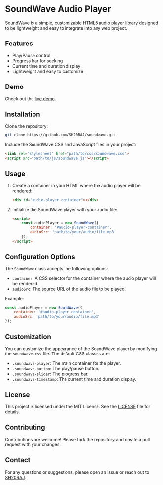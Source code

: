 # SoundWave Audio Player

SoundWave is a simple, customizable HTML5 audio player library designed to be lightweight and easy to integrate into any web project.

## Features
- Play/Pause control
- Progress bar for seeking
- Current time and duration display
- Lightweight and easy to customize

## Demo
Check out the [live demo](https://github.com/SH20RAJ/soundwave).

## Installation

Clone the repository:
```bash
git clone https://github.com/SH20RAJ/soundwave.git
```

Include the SoundWave CSS and JavaScript files in your project:

```html
<link rel="stylesheet" href="path/to/css/soundwave.css">
<script src="path/to/js/soundwave.js"></script>
```

## Usage

1. Create a container in your HTML where the audio player will be rendered:
    ```html
    <div id="audio-player-container"></div>
    ```

2. Initialize the SoundWave player with your audio file:
    ```html
    <script>
        const audioPlayer = new SoundWave({
            container: '#audio-player-container',
            audioSrc: 'path/to/your/audio/file.mp3'
        });
    </script>
    ```

## Configuration Options

The `SoundWave` class accepts the following options:

- `container`: A CSS selector for the container where the audio player will be rendered.
- `audioSrc`: The source URL of the audio file to be played.

Example:
```javascript
const audioPlayer = new SoundWave({
    container: '#audio-player-container',
    audioSrc: 'path/to/your/audio/file.mp3'
});
```

## Customization

You can customize the appearance of the SoundWave player by modifying the `soundwave.css` file. The default CSS classes are:

- `.soundwave-player`: The main container for the player.
- `.soundwave-button`: The play/pause button.
- `.soundwave-slider`: The progress bar.
- `.soundwave-timestamp`: The current time and duration display.

## License

This project is licensed under the MIT License. See the [LICENSE](LICENSE) file for details.

## Contributing

Contributions are welcome! Please fork the repository and create a pull request with your changes.

## Contact

For any questions or suggestions, please open an issue or reach out to [SH20RAJ](https://github.com/SH20RAJ).
